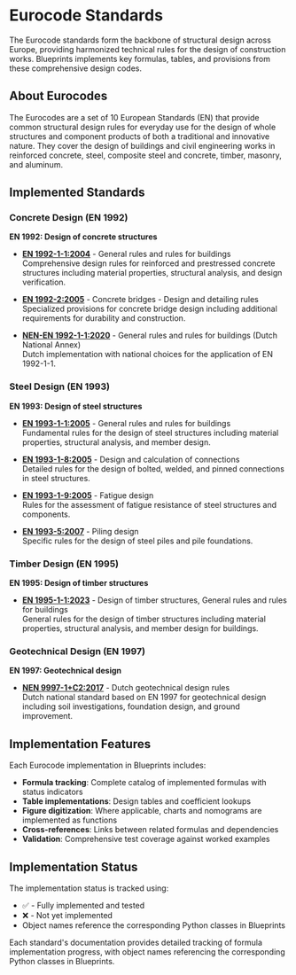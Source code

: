 # Eurocode Standards

The Eurocode standards form the backbone of structural design across Europe, providing harmonized technical rules for the design of construction works. Blueprints implements key formulas, tables, and provisions from these comprehensive design codes.

## About Eurocodes

The Eurocodes are a set of 10 European Standards (EN) that provide common structural design rules for everyday use for the design of whole structures and component products of both a traditional and innovative nature. They cover the design of buildings and civil engineering works in reinforced concrete, steel, composite steel and concrete, timber, masonry, and aluminum.

## Implemented Standards

### Concrete Design (EN 1992)

**EN 1992: Design of concrete structures**

- **[EN 1992-1-1:2004](en_1992_1_1_2004/formulas.md)** - General rules and rules for buildings  
  Comprehensive design rules for reinforced and prestressed concrete structures including material properties, structural analysis, and design verification.

- **[EN 1992-2:2005](en_1992_2_2005/formulas.md)** - Concrete bridges - Design and detailing rules  
  Specialized provisions for concrete bridge design including additional requirements for durability and construction.

- **[NEN-EN 1992-1-1:2020](nen_en_1992_1_1_2020/formulas.md)** - General rules and rules for buildings (Dutch National Annex)  
  Dutch implementation with national choices for the application of EN 1992-1-1.

### Steel Design (EN 1993)

**EN 1993: Design of steel structures**

- **[EN 1993-1-1:2005](en_1993_1_1_2005/formulas.md)** - General rules and rules for buildings  
  Fundamental rules for the design of steel structures including material properties, structural analysis, and member design.

- **[EN 1993-1-8:2005](en_1993_1_8_2005/formulas.md)** - Design and calculation of connections  
  Detailed rules for the design of bolted, welded, and pinned connections in steel structures.

- **[EN 1993-1-9:2005](en_1993_1_9_2005/formulas.md)** - Fatigue design  
  Rules for the assessment of fatigue resistance of steel structures and components.

- **[EN 1993-5:2007](en_1993_5_2007/formulas.md)** - Piling design  
  Specific rules for the design of steel piles and pile foundations.

### Timber Design (EN 1995)

**EN 1995: Design of timber structures**

- **[EN 1995-1-1:2023](en_1995_1_1_2023/formulas.md)** - Design of timber structures, General rules and rules for buildings  
  General rules for the design of timber structures including material properties, structural analysis, and member design for buildings.

### Geotechnical Design (EN 1997)

**EN 1997: Geotechnical design**

- **[NEN 9997-1+C2:2017](nen_9997_1_c2_2017/formulas.md)** - Dutch geotechnical design rules  
  Dutch national standard based on EN 1997 for geotechnical design including soil investigations, foundation design, and ground improvement.

## Implementation Features

Each Eurocode implementation in Blueprints includes:

- **Formula tracking**: Complete catalog of implemented formulas with status indicators
- **Table implementations**: Design tables and coefficient lookups
- **Figure digitization**: Where applicable, charts and nomograms are implemented as functions
- **Cross-references**: Links between related formulas and dependencies
- **Validation**: Comprehensive test coverage against worked examples

## Implementation Status

The implementation status is tracked using:
- ✅ - Fully implemented and tested
- ❌ - Not yet implemented
- Object names reference the corresponding Python classes in Blueprints

Each standard's documentation provides detailed tracking of formula implementation progress, with object names referencing the corresponding Python classes in Blueprints.
